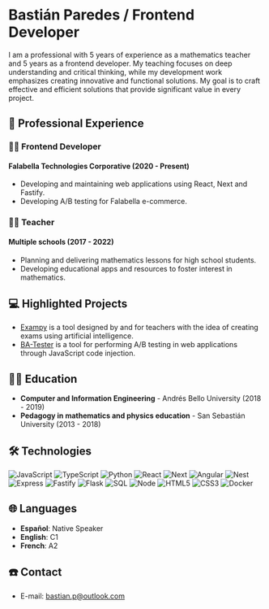 # Bastián Paredes / Frontend Developer
I am a professional with 5 years of experience as a mathematics teacher and 5 years as a frontend developer. My teaching focuses on deep understanding and critical thinking, while my development work emphasizes creating innovative and functional solutions. My goal is to craft effective and efficient solutions that provide significant value in every project.


## 💼 Professional Experience

### 👨‍💻 Frontend Developer
#### Falabella Technologies Corporative (2020 - Present)
- Developing and maintaining web applications using React, Next and Fastify.
- Developing A/B testing for Falabella e-commerce.

### 👨‍🏫 Teacher
#### Multiple schools (2017 - 2022)
- Planning and delivering mathematics lessons for high school students.
- Developing educational apps and resources to foster interest in mathematics.


## 💻 Highlighted Projects
- [Exampy](https://exampy.bastianparedes.com/) is a tool designed by and for teachers with the idea of creating exams using artificial intelligence.
- [BA-Tester](https://www.bastianparedes.com/ba-tester/campaigns/) is a tool for performing A/B testing in web applications through JavaScript code injection.


## 👨‍🎓 Education
- **Computer and Information Engineering** - Andrés Bello University (2018 - 2019)
- **Pedagogy in mathematics and physics education** - San Sebastián University (2013 - 2018)


## 🛠 Technologies
![JavaScript](https://img.shields.io/badge/-JavaScript-F7DF1E?style=for-the-badge&logo=javascript&logoColor=black)
![TypeScript](https://img.shields.io/badge/-TypeScript-007ACC?style=for-the-badge&logo=typescript&logoColor=white)
![Python](https://img.shields.io/badge/-Python-3776AB?style=for-the-badge&logo=python&logoColor=white)
![React](https://img.shields.io/badge/-React-61DAFB?style=for-the-badge&logo=react&logoColor=black)
![Next](https://img.shields.io/badge/-Next-000000?style=for-the-badge&logo=next.js&logoColor=white)
![Angular](https://img.shields.io/badge/-Angular-DD0031?style=for-the-badge&logo=angular)
![Nest](https://img.shields.io/badge/-Nest-E0234E?style=for-the-badge&logo=nestjs&logoColor=white)
![Express](https://img.shields.io/badge/-Express-000000?style=for-the-badge&logo=express&logoColor=white)
![Fastify](https://img.shields.io/badge/-Fastify.js-000000?style=for-the-badge&logo=fastify&logoColor=white)
![Flask](https://img.shields.io/badge/-Flask-000000?style=for-the-badge&logo=flask&logoColor=white)
![SQL](https://img.shields.io/badge/-SQL-4169E1?style=for-the-badge&logo=postgresql&logoColor=white)
![Node](https://img.shields.io/badge/-Node-339933?style=for-the-badge&logo=node.js&logoColor=white)
![HTML5](https://img.shields.io/badge/-HTML-E34F26?style=for-the-badge&logo=html5&logoColor=white)
![CSS3](https://img.shields.io/badge/-CSS-1572B6?style=for-the-badge&logo=css3&logoColor=white)
![Docker](https://img.shields.io/badge/-Docker-2496ED?style=for-the-badge&logo=docker&logoColor=white)


## 🌐 Languages
- **Español**: Native Speaker
- **English**: C1
- **French**: A2


## ☎️ Contact
- E-mail: [bastian.p@outlook.com](mailto:bastian.p@outlook.com)
